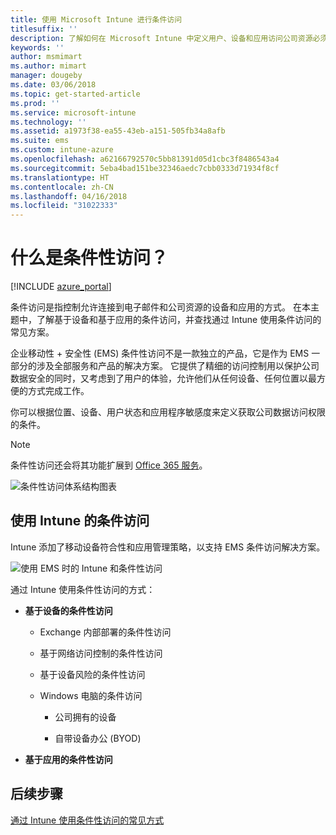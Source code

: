 ```yaml
---
title: 使用 Microsoft Intune 进行条件访问
titlesuffix: ''
description: 了解如何在 Microsoft Intune 中定义用户、设备和应用访问公司资源必须满足的条件。
keywords: ''
author: msmimart
ms.author: mimart
manager: dougeby
ms.date: 03/06/2018
ms.topic: get-started-article
ms.prod: ''
ms.service: microsoft-intune
ms.technology: ''
ms.assetid: a1973f38-ea55-43eb-a151-505fb34a8afb
ms.suite: ems
ms.custom: intune-azure
ms.openlocfilehash: a62166792570c5bb81391d05d1cbc3f8486543a4
ms.sourcegitcommit: 5eba4bad151be32346aedc7cbb0333d71934f8cf
ms.translationtype: HT
ms.contentlocale: zh-CN
ms.lasthandoff: 04/16/2018
ms.locfileid: "31022333"
---
```

# <a name="whats-conditional-access"></a>什么是条件性访问？

[!INCLUDE [azure_portal](./includes/azure_portal.md)]

条件访问是指控制允许连接到电子邮件和公司资源的设备和应用的方式。 在本主题中，了解基于设备和基于应用的条件访问，并查找通过 Intune 使用条件访问的常见方案。

企业移动性 + 安全性 (EMS) 条件性访问不是一款独立的产品，它是作为 EMS 一部分的涉及全部服务和产品的解决方案。 它提供了精细的访问控制用以保护公司数据安全的同时，又考虑到了用户的体验，允许他们从任何设备、任何位置以最方便的方式完成工作。

你可以根据位置、设备、用户状态和应用程序敏感度来定义获取公司数据访问权限的条件。

> [!NOTE] 
> 条件性访问还会将其功能扩展到 [Office 365 服务](https://blogs.technet.microsoft.com/wbaer/2017/02/17/conditional-access-policies-with-sharepoint-online-and-onedrive-for-business/)。

![条件性访问体系结构图表](./media/ca-diagram-1.png)

## <a name="conditional-access-with-intune"></a>使用 Intune 的条件访问

Intune 添加了移动设备符合性和应用管理策略，以支持 EMS 条件访问解决方案。

![使用 EMS 时的 Intune 和条件性访问](./media/intune-with-ca-1.png)

通过 Intune 使用条件性访问的方式：

-   **基于设备的条件性访问**

    -   Exchange 内部部署的条件性访问

    -   基于网络访问控制的条件性访问

    -   基于设备风险的条件性访问

    -   Windows 电脑的条件访问

        -   公司拥有的设备

        -   自带设备办公 (BYOD)

-   **基于应用的条件性访问**

## <a name="next-steps"></a>后续步骤

[通过 Intune 使用条件性访问的常见方式](conditional-access-intune-common-ways-use.md)
